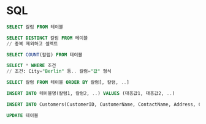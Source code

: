 # SQL
```sql
SELECT 칼럼 FROM 테이블
```
```sql
SELECT DISTINCT 칼럼 FROM 테이블
// 중복 제외하고 셀렉트
```
```sql
SELECT COUNT(칼럼) FROM 테이블
```
```sql
SELECT * WHERE 조건
// 조건: City="Berlin" 등.. 칼럼="값" 형식
```
```sql
SELECT 칼럼 FROM 테이블 ORDER BY 칼럼[, 칼럼, ..]
```

```sql
INSERT INTO 테이블명(칼럼1, 칼럼2, ..) VALUES (대응값1, 대응값2, ..)

INSERT INTO Customers(CustomerID, CustomerName, ContactName, Address, City, PostalCode, Country) VALUES (100, "ASDF", "A", 123, "SEOUL", 12332, "Korea");
```

```sql
UPDATE 테이블
```
<!--stackedit_data:
eyJoaXN0b3J5IjpbLTEyMjU0NjMyNzMsNzkwNjA0NDYxLDEyMT
gzMzMwMzIsLTIwNTA5OTAyNTgsLTQ0MzQ3ODY4OCwyOTA0OTA2
Nl19
-->